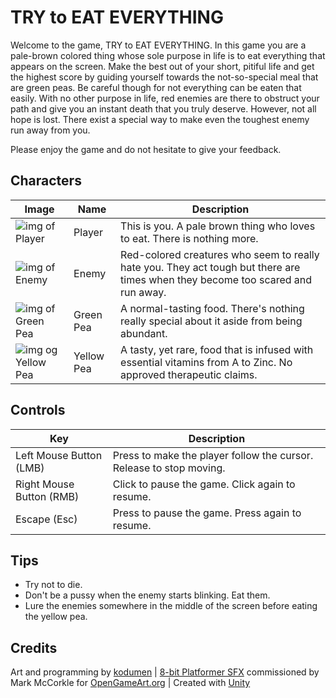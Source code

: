 # TRY to EAT EVERYTHING
Welcome to the game, TRY to EAT EVERYTHING. In this game you are a pale-brown colored thing whose sole purpose in life is to eat everything that appears on the screen. Make the best out of your short, pitiful life and get the highest score by guiding yourself towards the not-so-special meal that are green peas. Be careful though for not everything can be eaten that easily. With no other purpose in life, red enemies are there to obstruct your path and give you an instant death that you truly deserve. However, not all hope is lost. There exist a special way to make even the toughest enemy run away from you.

Please enjoy the game and do not hesitate to give your feedback.

## Characters
Image | Name | Description
----- | ---- | -----------
![img of Player](http://kodumen.github.io/try-to-eat-everything/images/player.png) | Player | This is you. A pale brown thing who loves to eat. There is nothing more.
![img of Enemy](http://kodumen.github.io/try-to-eat-everything/images/enemy.png) | Enemy | Red-colored creatures who seem to really hate you. They act tough but there are times when they become too scared and run away.
![img of Green Pea](http://kodumen.github.io/try-to-eat-everything/images/greenP.png) | Green Pea | A normal-tasting food. There's nothing really special about it aside from being abundant.
![img og Yellow Pea](http://kodumen.github.io/try-to-eat-everything/images/yellowP.png) | Yellow Pea | A tasty, yet rare, food that is infused with essential vitamins from A to Zinc. No approved therapeutic claims.

## Controls
Key | Description
--- | -----------
Left Mouse Button (LMB) | Press to make the player follow the cursor. Release to stop moving.
Right Mouse Button (RMB) | Click to pause the game. Click again to resume.
Escape (Esc) | Press to pause the game. Press again to resume.

## Tips
* Try not to die.
* Don't be a pussy when the enemy starts blinking. Eat them.
* Lure the enemies somewhere in the middle of the screen before eating the yellow pea.
 
## Credits
Art and programming by [kodumen](http://www.github.com/kodumen) | [8-bit Platformer SFX](http://opengameart.org/content/8-bit-platformer-sfx) commissioned by Mark McCorkle for [OpenGameArt.org](http://opengameart.org/) | Created with [Unity](http://unity3d.com/unity/)
